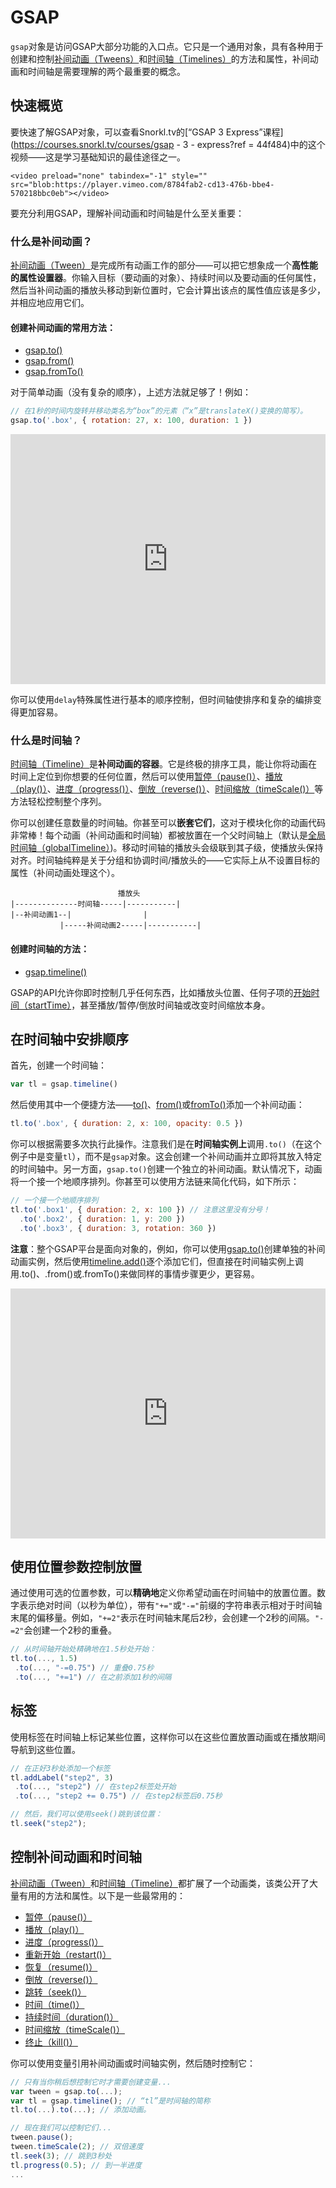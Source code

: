 # GSAP

`gsap`对象是访问GSAP大部分功能的入口点。它只是一个通用对象，具有各种用于创建和控制[补间动画（Tweens）](/docs/v3/GSAP/Tween)和[时间轴（Timelines）](/docs/v3/GSAP/Timeline)的方法和属性，补间动画和时间轴是需要理解的两个最重要的概念。

## 快速概览

要快速了解GSAP对象，可以查看Snorkl.tv的[“GSAP 3 Express”课程](https://courses.snorkl.tv/courses/gsap - 3 - express?ref = 44f484)中的这个视频——这是学习基础知识的最佳途径之一。

```
<video preload="none" tabindex="-1" style="" src="blob:https://player.vimeo.com/8784fab2-cd13-476b-bbe4-570218bbc0eb"></video>
```

要充分利用GSAP，理解补间动画和时间轴是什么至关重要：

### 什么是补间动画？

[补间动画（Tween）](/docs/v3/GSAP/Tween)是完成所有动画工作的部分——可以把它想象成一个**高性能的属性设置器**。你输入目标（要动画的对象）、持续时间以及要动画的任何属性，然后当补间动画的播放头移动到新位置时，它会计算出该点的属性值应该是多少，并相应地应用它们。

#### 创建补间动画的常用方法：

- [gsap.to()](</docs/v3/GSAP/gsap.to()>)
- [gsap.from()](</docs/v3/GSAP/gsap.from()>)
- [gsap.fromTo()](</docs/v3/GSAP/gsap.fromTo()>)

对于简单动画（没有复杂的顺序），上述方法就足够了！例如：

```js
// 在1秒的时间内旋转并移动类名为“box”的元素（“x”是translateX()变换的简写）。
gsap.to('.box', { rotation: 27, x: 100, duration: 1 })
```

<iframe height="400" title="GSAP Basic Tween" src="https://codepen.io/GreenSock/embed/663f83b218082c4181ae23fd42d59cb5?default-tab=result&amp;theme-id=41164" frameborder="no" allowtransparency="true" allowfullscreen="" style="width: 100%;"></iframe>

你可以使用`delay`特殊属性进行基本的顺序控制，但时间轴使排序和复杂的编排变得更加容易。

### 什么是时间轴？

[时间轴（Timeline）](/docs/v3/GSAP/Timeline)是**补间动画的容器**。它是终极的排序工具，能让你将动画在时间上定位到你想要的任何位置，然后可以使用[暂停（pause()）](</docs/v3/GSAP/Timeline/pause()>)、[播放（play()）](</docs/v3/GSAP/Timeline/play()>)、[进度（progress()）](</docs/v3/GSAP/Timeline/progress()>)、[倒放（reverse()）](</docs/v3/GSAP/Timeline/reverse()>)、[时间缩放（timeScale()）](</docs/v3/GSAP/Timeline/timeScale()>)等方法轻松控制整个序列。

你可以创建任意数量的时间轴。你甚至可以**嵌套它们**，这对于模块化你的动画代码非常棒！每个动画（补间动画和时间轴）都被放置在一个父时间轴上（默认是[全局时间轴（globalTimeline）](</docs/v3/GSAP/gsap.globalTimeline()>))。移动时间轴的播放头会级联到其子级，使播放头保持对齐。时间轴纯粹是关于分组和协调时间/播放头的——它实际上从不设置目标的属性（补间动画处理这个）。

```
                        播放头
|--------------时间轴-----|-----------|
|--补间动画1--|                |
           |-----补间动画2-----|-----------|
```

#### 创建时间轴的方法：

- [gsap.timeline()](</docs/v3/GSAP/gsap.timeline()>)

GSAP的API允许你即时控制几乎任何东西，比如播放头位置、任何子项的[开始时间（startTime）](</docs/v3/GSAP/Tween/startTime()>)，甚至播放/暂停/倒放时间轴或改变时间缩放本身。

## 在时间轴中安排顺序

首先，创建一个时间轴：

```js
var tl = gsap.timeline()
```

然后使用其中一个便捷方法——[to()](</docs/v3/GSAP/Timeline/to()>)、[from()](</docs/v3/GSAP/Timeline/from()>)或[fromTo()](</docs/v3/GSAP/Timeline/fromTo()>)添加一个补间动画：

```js
tl.to('.box', { duration: 2, x: 100, opacity: 0.5 })
```

你可以根据需要多次执行此操作。注意我们是在**时间轴实例上**调用`.to()`（在这个例子中是变量`tl`），而不是`gsap`对象。这会创建一个补间动画并立即将其放入特定的时间轴中。另一方面，`gsap.to()`创建一个独立的补间动画。默认情况下，动画将一个接一个地顺序排列。你甚至可以使用方法链来简化代码，如下所示：

```js
// 一个接一个地顺序排列
tl.to('.box1', { duration: 2, x: 100 }) // 注意这里没有分号！
  .to('.box2', { duration: 1, y: 200 })
  .to('.box3', { duration: 3, rotation: 360 })
```

**注意**：整个GSAP平台是面向对象的，例如，你可以使用[gsap.to()](</docs/v3/GSAP/gsap.to()>)创建单独的补间动画实例，然后使用[timeline.add()](</docs/v3/GSAP/Timeline/add()>)逐个添加它们，但直接在时间轴实例上调用.to()、.from()或.fromTo()来做同样的事情步骤更少，更容易。

<iframe height="400" title="GSAP Basic Tween" src="https://codepen.io/GreenSock/embed/d0b24f699d5bee2305cb8223de580a62?default-tab=result&amp;theme-id=41164" frameborder="no" allowtransparency="true" allowfullscreen="" style="width: 100%;"></iframe>

## 使用位置参数控制放置

通过使用可选的位置参数，可以**精确地**定义你希望动画在时间轴中的放置位置。数字表示绝对时间（以秒为单位），带有`"+="`或`"-="`前缀的字符串表示相对于时间轴末尾的偏移量。例如，`"+=2"`表示在时间轴末尾后2秒，会创建一个2秒的间隔。`"-=2"`会创建一个2秒的重叠。

```js
// 从时间轴开始处精确地在1.5秒处开始：
tl.to(..., 1.5)
 .to(..., "-=0.75") // 重叠0.75秒
 .to(..., "+=1") // 在之前添加1秒的间隔
```

## 标签

使用标签在时间轴上标记某些位置，这样你可以在这些位置放置动画或在播放期间导航到这些位置。

```js
// 在正好3秒处添加一个标签
tl.addLabel("step2", 3)
 .to(..., "step2") // 在step2标签处开始
 .to(..., "step2 += 0.75") // 在step2标签后0.75秒

// 然后，我们可以使用seek()跳到该位置：
tl.seek("step2");
```

## 控制补间动画和时间轴

[补间动画（Tween）](/docs/v3/GSAP/Tween)和[时间轴（Timeline）](/docs/v3/GSAP/Timeline)都扩展了一个动画类，该类公开了大量有用的方法和属性。以下是一些最常用的：

- [暂停（pause()）](</docs/v3/GSAP/Tween/pause()>)
- [播放（play()）](</docs/v3/GSAP/Tween/play()>)
- [进度（progress()）](</docs/v3/GSAP/Tween/progress()>)
- [重新开始（restart()）](</docs/v3/GSAP/Tween/restart()>)
- [恢复（resume()）](</docs/v3/GSAP/Tween/resume()>)
- [倒放（reverse()）](</docs/v3/GSAP/Tween/reverse()>)
- [跳转（seek()）](</docs/v3/GSAP/Tween/seek()>)
- [时间（time()）](</docs/v3/GSAP/Tween/time()>)
- [持续时间（duration()）](</docs/v3/GSAP/Tween/duration()>)
- [时间缩放（timeScale()）](</docs/v3/GSAP/Tween/timeScale()>)
- [终止（kill()）](</docs/v3/GSAP/Tween/kill()>)

你可以使用变量引用补间动画或时间轴实例，然后随时控制它：

```js
// 只有当你稍后想控制它时才需要创建变量...
var tween = gsap.to(...);
var tl = gsap.timeline(); // “tl”是时间轴的简称
tl.to(...).to(...); // 添加动画。

// 现在我们可以控制它们...
tween.pause();
tween.timeScale(2); // 双倍速度
tl.seek(3); // 跳到3秒处
tl.progress(0.5); // 到一半进度
...
```
